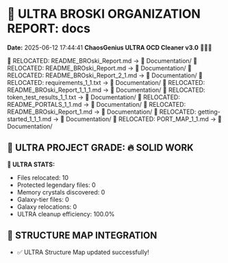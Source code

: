 # 🌌 ULTRA BROSKI ORGANIZATION REPORT: docs
**Date:** 2025-06-12 17:44:41
**ChaosGenius ULTRA OCD Cleaner v3.0** 🧠💜🌌

📁 RELOCATED: README_BROski_Report.md → 📝 Documentation/
📁 RELOCATED: README_BROski_Report.md → 📝 Documentation/
📁 RELOCATED: README_BROski_Report_2_1.md → 📝 Documentation/
📁 RELOCATED: requirements_1_1.txt → 📝 Documentation/
📁 RELOCATED: README_BROski_Report_1_1_1.md → 📝 Documentation/
📁 RELOCATED: token_test_results_1_1.txt → 📝 Documentation/
📁 RELOCATED: README_PORTALS_1_1.md → 📝 Documentation/
📁 RELOCATED: README_BROski_Report_1.md → 📝 Documentation/
📁 RELOCATED: getting-started_1_1_1.md → 📝 Documentation/
📁 RELOCATED: PORT_MAP_1_1.md → 📝 Documentation/

## 🌌 ULTRA PROJECT GRADE: 🔥 SOLID WORK
**🧠 ULTRA STATS:**
- Files relocated: 10
- Protected legendary files: 0
- Memory crystals discovered: 0
- Galaxy-tier files: 0
- Galaxy relocations: 0
- ULTRA cleanup efficiency: 100.0%

## 🔄 STRUCTURE MAP INTEGRATION
- ✅ ULTRA Structure Map updated successfully!